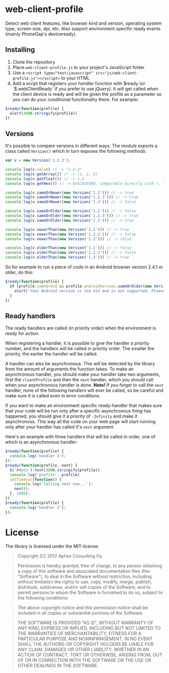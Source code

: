# web-client-profile

Detect web client features, like browser kind and version, operating system type, screen size, dpi, etc. Also support environment specific ready events (mainly PhoneGap's deviceready).

## Installing

1. Clone the repository
1. Place `web-client-profile.js` to your project's JavaScript folder
1. Use a `<script type="text/javascript" src="js/web-client-profile.js"></script>` to your HTML
1. Add a script that registers your handler function with $ready (or `$.webClientReady` if you prefer to use jQuery). It will get called when the client device is ready and will be given the profile as a parameter so you can do your conditional functionality there. For example:

```JavaScript
$ready(function(profile) {
  alert(JSON.stringify(profile))
})
```

## Versions

It's possible to compare versions in different ways. The module exports a class called `Version()` which in turn exposes the following methods:
```JavaScript
var v = new Version('1.2.3');

console.log(v.value) // -> "1.2.3"
console.log(v.getArray()) // -> [1, 2, 3]
console.log(v.getFloat()) // -> 1.2
console.log(v.getHex()) // -> 0x01020300, comparable directly with <, >, ==, <= and >=

console.log(v.sameOrNewer(new Version('1.2'))) // -> true
console.log(v.sameOrNewer(new Version('1.2.3'))) // -> true
console.log(v.sameOrNewer(new Version('1.3'))) // -> false

console.log(v.sameOrOlder(new Version('1.2'))) // -> false
console.log(v.sameOrOlder(new Version('1.2.3'))) // -> true
console.log(v.sameOrOlder(new Version('1.3'))) // -> true

console.log(v.newerThan(new Version('1.2'))) // -> true
console.log(v.newerThan(new Version('1.2.3'))) // -> false
console.log(v.newerThan(new Version('1.3'))) // -> false

console.log(v.olderThan(new Version('1.2'))) // -> false
console.log(v.olderThan(new Version('1.2.3'))) // -> false
console.log(v.olderThan(new Version('1.3'))) // -> true
```

So for example to run a piece of code in an Android browser version 2.4.1 or older, do this:
```JavaScript
$ready(function(profile) {
  if (profile.isAndroid && profile.androidVersion.sameOrOlder(new Version('2.4.1'))) {
    alert('Your Android version is too old and is not supported. Please update it if possible.');
  }
})
```

## Ready handlers

The ready handlers are called (in priority order) when the environment is ready for action.

When registering a handler, it is possible to give the handler a priority number, and the handlers will be
called in priority order. The smaller the priority, the earlier the handler will be called.

A handler can also be asynchronous. This will be detected by the library from the amount of arguments the function
takes. To make an asynchronous handler, you should make your handler take two arguments, first the `clientProfile` and
then the `next` handler, which you should call when your asynchronous handler is done. **Note!** If you forget to call
the `next` handler, none of the following handlers will ever be called, so be careful and make sure it is called even in
error conditions.

If you want to make an environment specific ready-handler that makes sure that your code will be run only after a specific
asynchronous thing has happened, you should give it a priority of `-Infinity` and make it asynchronous. This way all the
code on your web page will start running only after your handler has called it's `next` argument.

Here's an example with three handlers that will be called in order, one of which is an asynchronous handler:
```JavaScript
$ready(function(profile) {
  console.log('handler 1');
});
$ready(function(profile, next) {
  $('#data').text(JSON.stringify(profile))
  console.log('profile', profile)
  setTimeout(function() {
    console.log('Calling next now...');
    next();
  }, 1000);
})
$ready(function(profile) {
  console.log('handler 2');
});
```

# License

The library is licensed under the MIT-license:

> Copyright (C) 2012 Aphex Consulting Oy

> Permission is hereby granted, free of charge, to any person obtaining a copy of this software and associated documentation files (the "Software"), to deal in the Software without restriction, including without limitation the rights to use, copy, modify, merge, publish, distribute, sublicense, and/or sell copies of the Software, and to permit persons to whom the Software is furnished to do so, subject to the following conditions:

> The above copyright notice and this permission notice shall be included in all copies or substantial portions of the Software.

> THE SOFTWARE IS PROVIDED "AS IS", WITHOUT WARRANTY OF ANY KIND, EXPRESS OR IMPLIED, INCLUDING BUT NOT LIMITED TO THE WARRANTIES OF MERCHANTABILITY, FITNESS FOR A PARTICULAR PURPOSE AND NONINFRINGEMENT. IN NO EVENT SHALL THE AUTHORS OR COPYRIGHT HOLDERS BE LIABLE FOR ANY CLAIM, DAMAGES OR OTHER LIABILITY, WHETHER IN AN ACTION OF CONTRACT, TORT OR OTHERWISE, ARISING FROM, OUT OF OR IN CONNECTION WITH THE SOFTWARE OR THE USE OR OTHER DEALINGS IN THE SOFTWARE.


